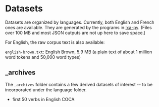 Datasets
========

Datasets are organized by languages. Currently, both English and French ones are available. They are generated by the programs in [lxa-py](https://github.com/lxa2015/lxa-py).
(Files over 100 MB and most JSON outputs are not up here to save space.)

For English, the raw corpus text is also available:

`english-brown.txt`: English Brown, 5.9 MB (a plain text of about 1 million word tokens and 50,000 word types)

_archives
---------

The `_archives` folder contains a few derived datasets of interest -- to be incorporated under the language folder.

- first 50 verbs in English COCA

